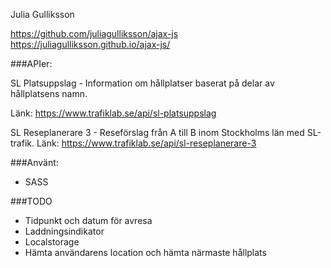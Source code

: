 Julia Gulliksson

https://github.com/juliagulliksson/ajax-js
https://juliagulliksson.github.io/ajax-js/

###APIer: 

SL Platsuppslag - Information om hållplatser baserat på delar av hållplatsens namn.

Länk: https://www.trafiklab.se/api/sl-platsuppslag

SL Reseplanerare 3 - Reseförslag från A till B inom Stockholms län med SL-trafik.
Länk: https://www.trafiklab.se/api/sl-reseplanerare-3

###Använt:
* SASS

###TODO
* Tidpunkt och datum för avresa
* Laddningsindikator
* Localstorage
* Hämta användarens location och hämta närmaste hållplats